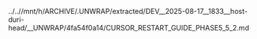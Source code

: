 ../..//mnt/h/ARCHIVE/.UNWRAP/extracted/DEV__2025-08-17__1833__host-duri-head/__UNWRAP/4fa54f0a14/CURSOR_RESTART_GUIDE_PHASE5_5_2.md
